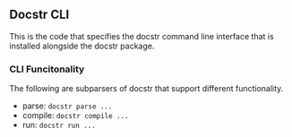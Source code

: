 ## Docstr CLI

This is the code that specifies the docstr command line interface that is installed alongside the docstr package.

### CLI Funcitonality

The following are subparsers of docstr that support different functionality.
- parse: `docstr parse ...`
- compile: `docstr compile ...`
- run: `docstr run ...`
